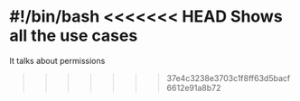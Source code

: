 #!/bin/bash
<<<<<<< HEAD
Shows all the use cases
=======
It talks about permissions
>>>>>>> 37e4c3238e3703c1f8ff63d5bacf6612e91a8b72
